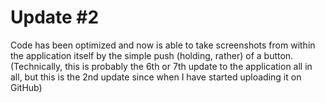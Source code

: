 # Update #2
Code has been optimized and now is able to take screenshots from within the application itself by the simple push (holding, rather) of a button.
(Technically, this is probably the 6th or 7th update to the application all in all, but this is the 2nd update since when I have started uploading it on GitHub)
